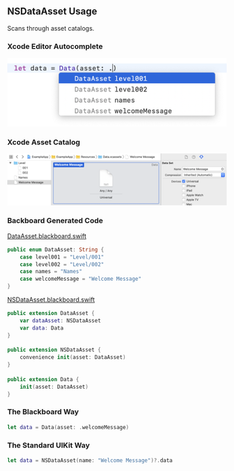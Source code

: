 ## NSDataAsset Usage

Scans through asset catalogs.

### Xcode Editor Autocomplete

![Autocomplete Data](Images/AutocompleteData.png)

### Xcode Asset Catalog

![Asset Data Welcome Message](Images/AssetDataWelcomeMessage.png)

### Backboard Generated Code

[DataAsset.blackboard.swift](/ExampleApp/Source/Generated/DataAsset.blackboard.swift#L9)

```swift
public enum DataAsset: String {
    case level001 = "Level/001"
    case level002 = "Level/002"
    case names = "Names"
    case welcomeMessage = "Welcome Message"
}
```

[NSDataAsset.blackboard.swift](/ExampleApp/Source/Generated/NSDataAsset.blackboard.swift#L14)

```swift
public extension DataAsset {
    var dataAsset: NSDataAsset
    var data: Data
}

public extension NSDataAsset {
    convenience init(asset: DataAsset)
}

public extension Data {
    init(asset: DataAsset)
}
```

### The Blackboard Way

```swift
let data = Data(asset: .welcomeMessage)
```

### The Standard UIKit Way

```swift
let data = NSDataAsset(name: "Welcome Message")?.data
```
